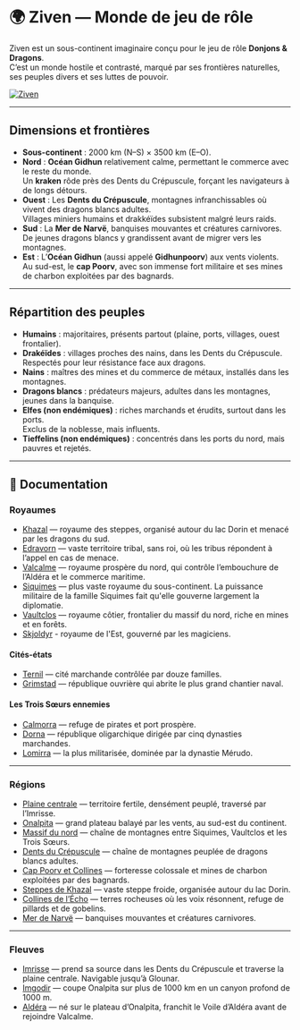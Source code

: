 # 🌍 Ziven — Monde de jeu de rôle

Ziven est un sous-continent imaginaire conçu pour le jeu de rôle **Donjons & Dragons**.  
C’est un monde hostile et contrasté, marqué par ses frontières naturelles, ses peuples divers et ses luttes de pouvoir.

<a href="{{ '/images/Ziven.jpg' | relative_url }}" class="glightbox">
  <img src="{{ '/images/Ziven.jpg' | relative_url }}" alt="Ziven" loading="lazy">
</a>

---

## Dimensions et frontières

- **Sous-continent** : 2000 km (N–S) × 3500 km (E–O).
- **Nord** : **Océan Gidhun** relativement calme, permettant le commerce avec le reste du monde.  
  Un **kraken** rôde près des Dents du Crépuscule, forçant les navigateurs à de longs détours.
- **Ouest** : Les **Dents du Crépuscule**, montagnes infranchissables où vivent des dragons blancs adultes.  
  Villages miniers humains et drakkéïdes subsistent malgré leurs raids.
- **Sud** : La **Mer de Narvë**, banquises mouvantes et créatures carnivores.  
  De jeunes dragons blancs y grandissent avant de migrer vers les montagnes.
- **Est** : L’**Océan Gidhun** (aussi appelé **Gidhunpoorv**) aux vents violents.  
  Au sud-est, le **cap Poorv**, avec son immense fort militaire et ses mines de charbon exploitées par des bagnards.

---

## Répartition des peuples

- **Humains** : majoritaires, présents partout (plaine, ports, villages, ouest frontalier).
- **Drakéïdes** : villages proches des nains, dans les Dents du Crépuscule.  
  Respectés pour leur résistance face aux dragons.
- **Nains** : maîtres des mines et du commerce de métaux, installés dans les montagnes.
- **Dragons blancs** : prédateurs majeurs, adultes dans les montagnes, jeunes dans la banquise.
- **Elfes (non endémiques)** : riches marchands et érudits, surtout dans les ports.  
  Exclus de la noblesse, mais influents.
- **Tieffelins (non endémiques)** : concentrés dans les ports du nord, mais pauvres et rejetés.

---

## 📖 Documentation

### Royaumes
- [Khazal](./docs/royaumes/khazal.md) — royaume des steppes, organisé autour du lac Dorin et menacé par les dragons du sud.  
- [Edravorn](./docs/royaumes/edravorn.md) — vaste territoire tribal, sans roi, où les tribus répondent à l’appel en cas de menace.  
- [Valcalme](./docs/royaumes/valcalme.md) — royaume prospère du nord, qui contrôle l’embouchure de l’Aldéra et le commerce maritime.  
- [Siquimes](./docs/royaumes/siquimes.md) — plus vaste royaume du sous-continent. La puissance militaire de la famille Siquimes fait qu'elle gouverne largement la diplomatie.
- [Vaultclos](./docs/royaumes/vaultclos.md) — royaume côtier, frontalier du massif du nord, riche en mines et en forêts.  
- [Skjoldyr](./docs/royaumes/skjoldyr.md) - royaume de l'Est, gouverné par les magiciens.  

#### Cités-états
- [Ternil](./docs/royaumes/ternil.md) — cité marchande contrôlée par douze familles.  
- [Grimstad](./docs/royaumes/grimstad.md) — république ouvrière qui abrite le plus grand chantier naval.  

#### Les Trois Sœurs ennemies
- [Calmorra](./docs/royaumes/calmorra.md) — refuge de pirates et port prospère.  
- [Dorna](./docs/royaumes/dorna.md) — république oligarchique dirigée par cinq dynasties marchandes.  
- [Lomirra](./docs/royaumes/lomirra.md) — la plus militarisée, dominée par la dynastie Mérudo.  

---

### Régions
- [Plaine centrale](./docs/regions/plaine_centrale.md) — territoire fertile, densément peuplé, traversé par l’Imrisse.  
- [Onalpita](./docs/regions/onalpita.md) — grand plateau balayé par les vents, au sud-est du continent.  
- [Massif du nord](./docs/regions/massif_du_nord.md) — chaîne de montagnes entre Siquimes, Vaultclos et les Trois Sœurs.  
- [Dents du Crépuscule](./docs/regions/dents_du_crepuscule.md) — chaîne de montagnes peuplée de dragons blancs adultes.  
- [Cap Poorv et Collines](./docs/regions/cap_poorv_et_collines.md) — forteresse colossale et mines de charbon exploitées par des bagnards.  
- [Steppes de Khazal](./docs/regions/steppes_de_khazal.md) — vaste steppe froide, organisée autour du lac Dorin.  
- [Collines de l’Écho](./docs/regions/collines_de_lecho.md) — terres rocheuses où les voix résonnent, refuge de pillards et de gobelins.  
- [Mer de Narvë](./docs/regions/mer_de_narve.md) — banquises mouvantes et créatures carnivores.  

---

### Fleuves
- [Imrisse](./docs/fleuves/imrisse.md) — prend sa source dans les Dents du Crépuscule et traverse la plaine centrale. Navigable jusqu’à Glounar.  
- [Imgodir](./docs/fleuves/imgodir.md) — coupe Onalpita sur plus de 1000 km en un canyon profond de 1000 m.  
- [Aldéra](./docs/fleuves/aldera.md) — né sur le plateau d’Onalpita, franchit le Voile d’Aldéra avant de rejoindre Valcalme.   
